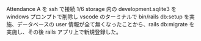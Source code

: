 Attendance A を ssh で接続
1/6 storage 内の development.sqlite3 を windows プロンプトで削除し vscode のターミナルで bin/rails db:setup を実施、データベースの user 情報が全て無くなったことから、rails db:migrate を実施し、その後 rails アプリ上で新規登録した。
